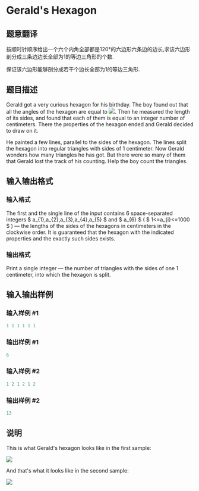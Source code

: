 # Gerald&#039;s Hexagon

## 题意翻译

按顺时针顺序给出一个六个内角全部都是120°的六边形六条边的边长,求该六边形剖分成三条边边长全部为$1$的等边三角形的个数.

保证该六边形能够剖分成若干个边长全部为$1$的等边三角形.

## 题目描述

Gerald got a very curious hexagon for his birthday. The boy found out that all the angles of the hexagon are equal to ![](https://cdn.luogu.com.cn/upload/vjudge_pic/CF559A/51081de61718bdab7ac2fc919b0406c7c9b3db07.png). Then he measured the length of its sides, and found that each of them is equal to an integer number of centimeters. There the properties of the hexagon ended and Gerald decided to draw on it.

He painted a few lines, parallel to the sides of the hexagon. The lines split the hexagon into regular triangles with sides of 1 centimeter. Now Gerald wonders how many triangles he has got. But there were so many of them that Gerald lost the track of his counting. Help the boy count the triangles.

## 输入输出格式

### 输入格式

The first and the single line of the input contains 6 space-separated integers $ a_{1},a_{2},a_{3},a_{4},a_{5} $ and $ a_{6} $ ( $ 1<=a_{i}<=1000 $ ) — the lengths of the sides of the hexagons in centimeters in the clockwise order. It is guaranteed that the hexagon with the indicated properties and the exactly such sides exists.

### 输出格式

Print a single integer — the number of triangles with the sides of one 1 centimeter, into which the hexagon is split.

## 输入输出样例

### 输入样例 #1

```cpp
1 1 1 1 1 1

```
### 输出样例 #1

```cpp
6

```
### 输入样例 #2

```cpp
1 2 1 2 1 2

```
### 输出样例 #2

```cpp
13

```
## 说明

This is what Gerald's hexagon looks like in the first sample:

![](https://cdn.luogu.com.cn/upload/vjudge_pic/CF559A/4ab048b05b556943a01545b02118caaeb324465f.png)

And that's what it looks like in the second sample:

![](https://cdn.luogu.com.cn/upload/vjudge_pic/CF559A/5870b6c24fc4fc3203a53b2587509290d8665c96.png)

